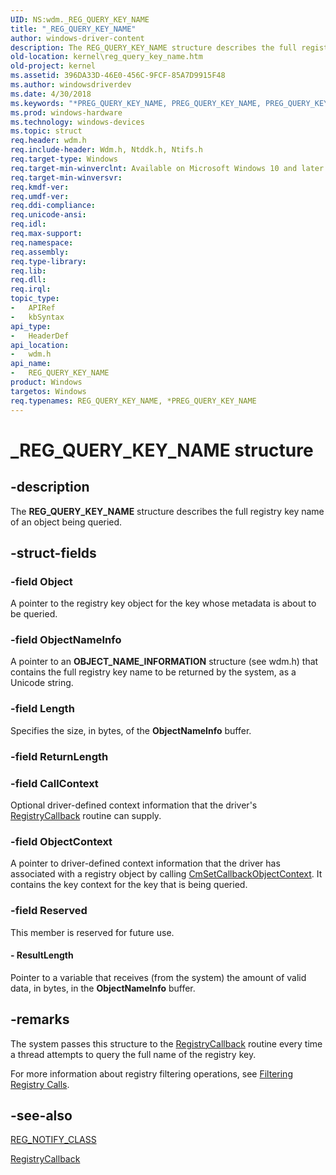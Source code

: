 ```yaml
---
UID: NS:wdm._REG_QUERY_KEY_NAME
title: "_REG_QUERY_KEY_NAME"
author: windows-driver-content
description: The REG_QUERY_KEY_NAME structure describes the full registry key name of an object being queried.
old-location: kernel\reg_query_key_name.htm
old-project: kernel
ms.assetid: 396DA33D-46E0-456C-9FCF-85A7D9915F48
ms.author: windowsdriverdev
ms.date: 4/30/2018
ms.keywords: "*PREG_QUERY_KEY_NAME, PREG_QUERY_KEY_NAME, PREG_QUERY_KEY_NAME structure pointer [Kernel-Mode Driver Architecture], REG_QUERY_KEY_NAME, REG_QUERY_KEY_NAME structure [Kernel-Mode Driver Architecture], _REG_QUERY_KEY_NAME, kernel.reg_query_key_name, wdm/PREG_QUERY_KEY_NAME, wdm/REG_QUERY_KEY_NAME"
ms.prod: windows-hardware
ms.technology: windows-devices
ms.topic: struct
req.header: wdm.h
req.include-header: Wdm.h, Ntddk.h, Ntifs.h
req.target-type: Windows
req.target-min-winverclnt: Available on Microsoft Windows 10 and later versions of the Windows operating system.
req.target-min-winversvr: 
req.kmdf-ver: 
req.umdf-ver: 
req.ddi-compliance: 
req.unicode-ansi: 
req.idl: 
req.max-support: 
req.namespace: 
req.assembly: 
req.type-library: 
req.lib: 
req.dll: 
req.irql: 
topic_type:
-	APIRef
-	kbSyntax
api_type:
-	HeaderDef
api_location:
-	wdm.h
api_name:
-	REG_QUERY_KEY_NAME
product: Windows
targetos: Windows
req.typenames: REG_QUERY_KEY_NAME, *PREG_QUERY_KEY_NAME
---
```


# _REG_QUERY_KEY_NAME structure


## -description


The <b>REG_QUERY_KEY_NAME</b> structure describes the full registry key name
              of an object being queried.


## -struct-fields




### -field Object

A pointer to the registry key object for the key whose metadata is about to be queried.


### -field ObjectNameInfo

A pointer to an <b>OBJECT_NAME_INFORMATION</b> structure (see wdm.h) that contains the full registry key name to be returned by the system, as a Unicode string.


### -field Length

Specifies the size, in bytes, of the <b>ObjectNameInfo</b> buffer.


### -field ReturnLength

 


### -field CallContext

Optional driver-defined context information that the driver's <a href="https://msdn.microsoft.com/library/windows/hardware/ff560903">RegistryCallback</a> routine can supply.  


### -field ObjectContext

A pointer to driver-defined context information that the driver has associated with a registry object by calling <a href="https://msdn.microsoft.com/library/windows/hardware/ff541924">CmSetCallbackObjectContext</a>. It contains the key context for the key that is being queried.


### -field Reserved

This member is reserved for future use. 


#### - ResultLength

Pointer to a variable that receives (from the system) the amount of valid data, in bytes, in the <b>ObjectNameInfo</b> buffer.


## -remarks



The system passes this structure to the <a href="https://msdn.microsoft.com/library/windows/hardware/ff560903">RegistryCallback</a> routine every time a thread attempts to query the full name of the registry key. 

For more information about registry filtering operations, see <a href="https://msdn.microsoft.com/library/windows/hardware/ff545879">Filtering Registry Calls</a>.




## -see-also




<a href="https://msdn.microsoft.com/2ec47d47-1de3-43af-9a71-7fa366ba2d1a">REG_NOTIFY_CLASS</a>



<a href="https://msdn.microsoft.com/library/windows/hardware/ff560903">RegistryCallback</a>
 

 

